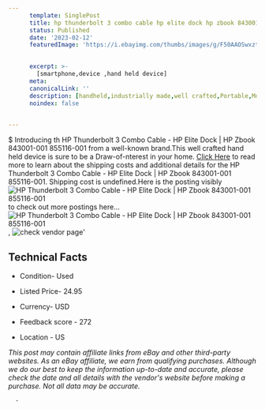 ```yaml
---
      template: SinglePost
      title: hp thunderbolt 3 combo cable hp elite dock hp zbook 843001 001 855116 001
      status: Published
      date: '2023-02-12'
      featuredImage: 'https://i.ebayimg.com/thumbs/images/g/F50AAOSwxztj4eqH/s-l225.jpg'
       

      excerpt: >-
        [smartphone,device ,hand held device]
      meta:
      canonicalLink: ''
      description: [handheld,industrially made,well crafted,Portable,Mobile,Compact,Convenient,Lightweight,Maneuverable,Man-portable,Miniature,Carriable,Hand-held,Light,Holdable,Transportable,Mobile device,Pocket-sized,On-the-go,Wireless,Cordless,Compact size,Convenient size, smartphone,device ,hand held device]
      noindex: false
      

---
```

$
      Introducing th HP Thunderbolt 3 Combo Cable - HP Elite Dock | HP Zbook 843001-001 855116-001 from a well-known brand.This well crafted hand held device is sure to be a Draw-of-nterest in your home. [Click Here](https://www.ebay.com/itm/266121219422?hash=item3df60f8d5e%3Ag%3AF50AAOSwxztj4eqH&mkevt=1&mkcid=1&mkrid=711-53200-19255-0&campid=%253CePNCampaignId%253E&customid=%253CreferenceId%253E&toolid=10049) to read more to learn about the shipping costs and additional details for the HP Thunderbolt 3 Combo Cable - HP Elite Dock | HP Zbook 843001-001 855116-001. Shipping cost is undefined.Here is the posting visibly ![HP Thunderbolt 3 Combo Cable - HP Elite Dock | HP Zbook 843001-001 855116-001](https://i.ebayimg.com/thumbs/images/g/F50AAOSwxztj4eqH/s-l225.jpg) to check out more postings here... ![HP Thunderbolt 3 Combo Cable - HP Elite Dock | HP Zbook 843001-001 855116-001](https://i.ebayimg.com/images/g/F50AAOSwxztj4eqH/s-l1600.jpg), ![check vendor page](https://origin-galleryplus.ebayimg.com/ws/web/266121219422_2_0_1/225x225.jpg,https://origin-galleryplus.ebayimg.com/ws/web/266121219422_3_0_1/225x225.jpg,https://origin-galleryplus.ebayimg.com/ws/web/266121219422_4_0_1/225x225.jpg,https://origin-galleryplus.ebayimg.com/ws/web/266121219422_5_0_1/225x225.jpg)'

      

 ## Technical Facts 



     
      

 - Condition- Used 


      

 - Listed Price- 24.95 


      

 - Currency- USD 


      

 - Feedback score - 272 


      

 - Location - US 


      
      

 *_This post may contain affiliate links from eBay and other third-party websites. As an eBay affiliate, we earn from qualifying purchases. Although we do our best to keep the information up-to-date and accurate, please check the date and all details with the vendor's website before making a purchase. Not all data may be accurate._*




      -
